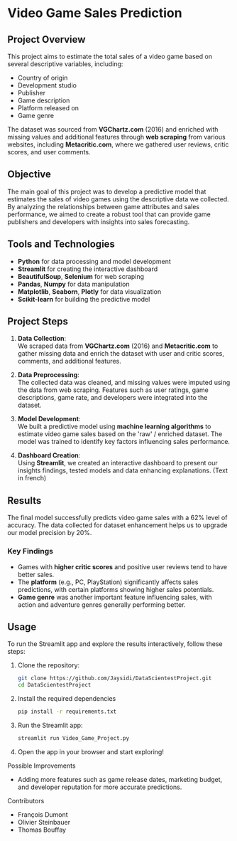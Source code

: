 # Video Game Sales Prediction

## Project Overview

This project aims to estimate the total sales of a video game based on several descriptive variables, including:

- Country of origin
- Development studio
- Publisher
- Game description
- Platform released on
- Game genre

The dataset was sourced from **VGChartz.com** (2016) and enriched with missing values and additional features through **web scraping** from various websites, including **Metacritic.com**, where we gathered user reviews, critic scores, and user comments.

## Objective

The main goal of this project was to develop a predictive model that estimates the sales of video games using the descriptive data we collected. 
By analyzing the relationships between game attributes and sales performance, we aimed to create a robust tool that can provide game publishers 
and developers with insights into sales forecasting.

## Tools and Technologies

- **Python** for data processing and model development
- **Streamlit** for creating the interactive dashboard
- **BeautifulSoup**, **Selenium** for web scraping
- **Pandas**, **Numpy** for data manipulation
- **Matplotlib**, **Seaborn**, **Plotly** for data visualization
- **Scikit-learn** for building the predictive model

## Project Steps

1. **Data Collection**:  
   We scraped data from **VGChartz.com** (2016) and **Metacritic.com** to gather missing data and enrich the dataset with user and critic scores, comments, and additional features.

2. **Data Preprocessing**:  
   The collected data was cleaned, and missing values were imputed using the data from web scraping. 
   Features such as user ratings, game descriptions, game rate, and developers were integrated into the dataset.

3. **Model Development**:  
   We built a predictive model using **machine learning algorithms** to estimate video game sales based on the 'raw' / enriched dataset. 
   The model was trained to identify key factors influencing sales performance.

4. **Dashboard Creation**:  
   Using **Streamlit**, we created an interactive dashboard to present our insights findings, tested models and data enhancing explanations. (Text in french)

## Results

The final model successfully predicts video game sales with a 62% level of accuracy. The data collected for dataset enhancement helps us to upgrade our model precision by 20%.

### Key Findings

- Games with **higher critic scores** and positive user reviews tend to have better sales.
- The **platform** (e.g., PC, PlayStation) significantly affects sales predictions, with certain platforms showing higher sales potentials.
- **Game genre** was another important feature influencing sales, with action and adventure genres generally performing better.

## Usage

To run the Streamlit app and explore the results interactively, follow these steps:

1. Clone the repository:

   ```bash
   git clone https://github.com/Jaysidi/DataScientestProject.git
   cd DataScientestProject
   ```


2. Install the required dependencies

	```bash
    pip install -r requirements.txt
	```

3. Run the Streamlit app:
    
	```bash
	streamlit run Video_Game_Project.py
	```

4. Open the app in your browser and start exploring!

Possible Improvements
* Adding more features such as game release dates, marketing budget, and developer reputation for more accurate predictions.


Contributors
* François Dumont
* Olivier Steinbauer
* Thomas Bouffay